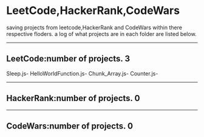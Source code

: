 # LeetCode,HackerRank,CodeWars
saving projects from leetcode,HackerRank and CodeWars within there respective floders.
a log of what projects are in each folder are listed below. 

------------------------------------------------------------------------------------------------------------------------------------------------
LeetCode:number of projects. 3
------------------------------------------------------------------------------------------------------------------------------------------------
Sleep.js-
HelloWorldFunction.js-
Chunk_Array.js-
Counter.js-



------------------------------------------------------------------------------------------------------------------------------------------------
HackerRank:number of projects. 0
------------------------------------------------------------------------------------------------------------------------------------------------









------------------------------------------------------------------------------------------------------------------------------------------------
CodeWars:number of projects. 0
------------------------------------------------------------------------------------------------------------------------------------------------
